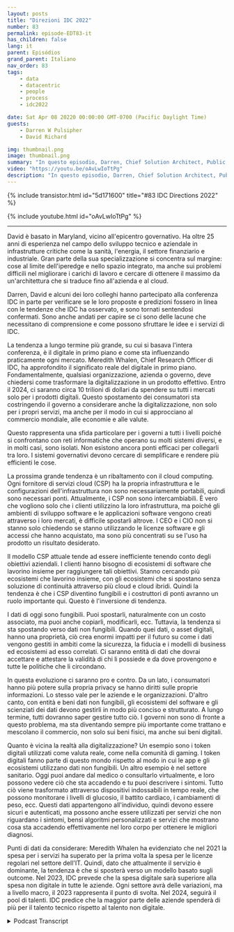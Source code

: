 ```yaml
---
layout: posts
title: "Direzioni IDC 2022"
number: 83
permalink: episode-EDT83-it
has_children: false
lang: it
parent: Episódios
grand_parent: Italiano
nav_order: 83
tags:
    - data
    - datacentric
    - people
    - process
    - idc2022

date: Sat Apr 08 20220 00:00:00 GMT-0700 (Pacific Daylight Time)
guests:
    - Darren W Pulsipher
    - David Richard

img: thumbnail.png
image: thumbnail.png
summary: "In questo episodio, Darren, Chief Solution Architect, Public Sector, Intel e David Richard, Lead Solution Architect, Department of Defense, Intel riflettono sulle tendenze e le idee che hanno ricavato dalla conferenza IDC Directions 2022."
video: "https://youtu.be/oAvLwIoTtPg"
description: "In questo episodio, Darren, Chief Solution Architect, Public Sector, Intel e David Richard, Lead Solution Architect, Department of Defense, Intel riflettono sulle tendenze e le idee che hanno ricavato dalla conferenza IDC Directions 2022."
---
```


<div>
{% include transistor.html id="5d171600" title="#83 IDC Directions 2022" %}

{% include youtube.html id="oAvLwIoTtPg" %}
</div>

---

David è basato in Maryland, vicino all'epicentro governativo. Ha oltre 25 anni di esperienza nel campo dello sviluppo tecnico e aziendale in infrastrutture critiche come la sanità, l'energia, il settore finanziario e industriale. Gran parte della sua specializzazione si concentra sul margine: cose al limite dell'iperedge e nello spazio integrato, ma anche sui problemi difficili nel migliorare i carichi di lavoro e cercare di ottenere il massimo da un'architettura che si traduce fino all'azienda e al cloud.

Darren, David e alcuni dei loro colleghi hanno partecipato alla conferenza IDC in parte per verificare se le loro proposte e predizioni fossero in linea con le tendenze che IDC ha osservato, e sono tornati sentendosi confermati. Sono anche andati per capire se ci sono delle lacune che necessitano di comprensione e come possono sfruttare le idee e i servizi di IDC.

La tendenza a lungo termine più grande, su cui si basava l'intera conferenza, è il digitale in primo piano e come sta influenzando praticamente ogni mercato. Meredith Whalen, Chief Research Officer di IDC, ha approfondito il significato reale del digitale in primo piano. Fondamentalmente, qualsiasi organizzazione, azienda o governo, deve chiedersi come trasformare la digitalizzazione in un prodotto effettivo. Entro il 2024, ci saranno circa 10 trilioni di dollari da spendere su tutti i mercati solo per i prodotti digitali. Questo spostamento dei consumatori sta costringendo il governo a considerare anche la digitalizzazione, non solo per i propri servizi, ma anche per il modo in cui si approcciano al commercio mondiale, alle economie e alle valute.

Questo rappresenta una sfida particolare per i governi a tutti i livelli poiché si confrontano con reti informatiche che operano su molti sistemi diversi, e in molti casi, sono isolati. Non esistono ancora ponti efficaci per collegarli tra loro. I sistemi governativi devono cercare di semplificare e rendere più efficienti le cose.

La prossima grande tendenza è un ribaltamento con il cloud computing. Ogni fornitore di servizi cloud (CSP) ha la propria infrastruttura e le configurazioni dell'infrastruttura non sono necessariamente portabili, quindi sono necessari ponti. Attualmente, i CSP non sono intercambiabili. È vero che vogliono solo che i clienti utilizzino la loro infrastruttura, ma poiché gli ambienti di sviluppo software e le applicazioni software vengono creati attraverso i loro mercati, è difficile spostarli altrove. I CEO e i CIO non si stanno solo chiedendo se stanno utilizzando le licenze software e gli accessi che hanno acquistato, ma sono più concentrati su se l'uso ha prodotto un risultato desiderato.

Il modello CSP attuale tende ad essere inefficiente tenendo conto degli obiettivi aziendali. I clienti hanno bisogno di ecosistemi di software che lavorino insieme per raggiungere tali obiettivi. Stanno cercando più ecosistemi che lavorino insieme, con gli ecosistemi che si spostano senza soluzione di continuità attraverso più cloud e cloud ibridi. Quindi la tendenza è che i CSP diventino fungibili e i costruttori di ponti avranno un ruolo importante qui. Questo è l'inversione di tendenza.

I dati di oggi sono fungibili. Puoi spostarli, naturalmente con un costo associato, ma puoi anche copiarli, modificarli, ecc. Tuttavia, la tendenza si sta spostando verso dati non fungibili. Quando quei dati, o asset digitali, hanno una proprietà, ciò crea enormi impatti per il futuro su come i dati vengono gestiti in ambiti come la sicurezza, la fiducia e i modelli di business ed ecosistemi ad esso correlati. Ci saranno entità di dati che dovrai accettare e attestare la validità di chi li possiede e da dove provengono e tutte le politiche che li circondano.

In questa evoluzione ci saranno pro e contro. Da un lato, i consumatori hanno più potere sulla propria privacy se hanno diritti sulle proprie informazioni. Lo stesso vale per le aziende e le organizzazioni. D'altro canto, con entità e beni dati non fungibili, gli ecosistemi del software e gli scienziati dei dati devono gestirli in modo più conciso e strutturato. A lungo termine, tutti dovranno saper gestire tutto ciò. I governi non sono di fronte a questo problema, ma sta diventando sempre più importante come trattano e mescolano il commercio, non solo sui beni fisici, ma anche sui beni digitali.

Quanto è vicina la realtà alla digitalizzazione? Un esempio sono i token digitali utilizzati come valuta reale, come nella comunità di gaming. I token digitali fanno parte di questo mondo rispetto al modo in cui le app e gli ecosistemi utilizzano dati non fungibili. Un altro esempio è nel settore sanitario. Oggi puoi andare dal medico o consultarlo virtualmente, e loro possono vedere ciò che sta accadendo e tu puoi descrivere i sintomi. Tutto ciò viene trasformato attraverso dispositivi indossabili in tempo reale, che possono monitorare i livelli di glucosio, il battito cardiaco, i cambiamenti di peso, ecc. Questi dati appartengono all'individuo, quindi devono essere sicuri e autenticati, ma possono anche essere utilizzati per servizi che non riguardano i sintomi, bensì algoritmi personalizzati e servizi che mostrano cosa sta accadendo effettivamente nel loro corpo per ottenere le migliori diagnosi.

Punti di dati da considerare: Meredith Whalen ha evidenziato che nel 2021 la spesa per i servizi ha superato per la prima volta la spesa per le licenze regolari nel settore dell'IT. Quindi, dato che attualmente il servizio è dominante, la tendenza è che si sposterà verso un modello basato sugli outcome. Nel 2023, IDC prevede che la spesa digitale sarà superiore alla spesa non digitale in tutte le aziende. Ogni settore avrà delle variazioni, ma a livello macro, il 2023 rappresenta il punto di svolta. Nel 2024, seguirà il pool di talenti. IDC predice che la maggior parte delle aziende spenderà di più per il talento tecnico rispetto al talento non digitale.



<details>
<summary> Podcast Transcript </summary>

<p></p>

</details>
